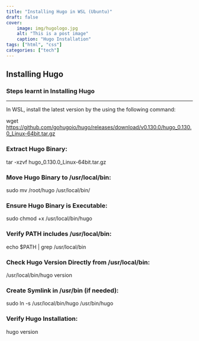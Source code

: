 ```yaml
---
title: "Installing Hugo in WSL (Ubuntu)"
draft: false
cover:
    image: img/hugologo.jpg
    alt: "This is a post image"
    caption: "Hugo Installation"
tags: ["html", "css"]
categories: ["tech"]
---
```


## Installing Hugo
### Steps learnt in Installing Hugo
---
In WSL, install the latest version by the using the following command:

wget https://github.com/gohugoio/hugo/releases/download/v0.130.0/hugo_0.130.0_Linux-64bit.tar.gz

### Extract Hugo Binary:
tar -xzvf hugo_0.130.0_Linux-64bit.tar.gz

### Move Hugo Binary to /usr/local/bin:
sudo mv /root/hugo /usr/local/bin/

### Ensure Hugo Binary is Executable:
sudo chmod +x /usr/local/bin/hugo

### Verify PATH includes /usr/local/bin:
echo $PATH | grep /usr/local/bin

### Check Hugo Version Directly from /usr/local/bin:
/usr/local/bin/hugo version

### Create Symlink in /usr/bin (if needed):
sudo ln -s /usr/local/bin/hugo /usr/bin/hugo

### Verify Hugo Installation:
hugo version

